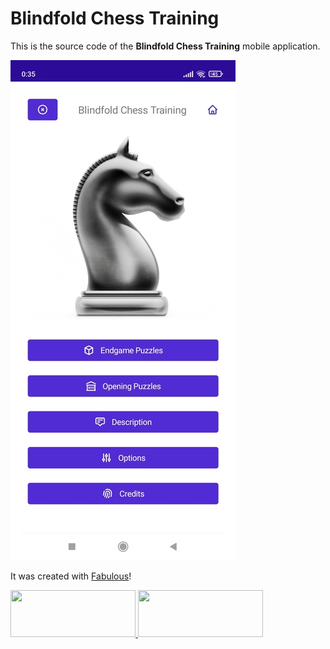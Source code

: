 ﻿# Blindfold Chess Training

This is the source code of the **Blindfold Chess Training** mobile application.

![](screenshot.jpg)

It was created with [Fabulous](https://fabulous.dev/)!

<a href='https://play.google.com/store/apps/details?id=com.github.mrdimosthenis.blindfoldchesstraining'>
    <img src='https://play.google.com/intl/en_us/badges/images/generic/en_badge_web_generic.png' width='200' height='75' />
</a> 

<a href='https://apps.apple.com/us/app/apple-store/id1553271236'>
    <img src='https://developer.apple.com/news/images/download-on-the-app-store-badge.png' width='200' height='75' />
</a>

